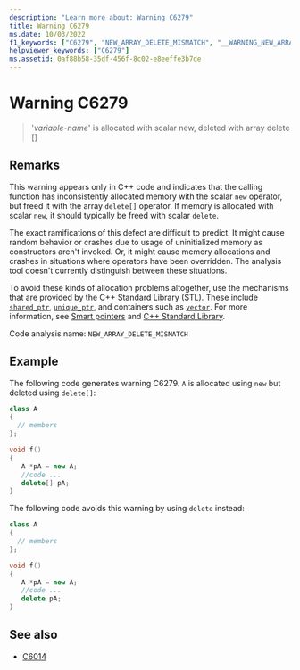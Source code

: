 ```yaml
---
description: "Learn more about: Warning C6279"
title: Warning C6279
ms.date: 10/03/2022
f1_keywords: ["C6279", "NEW_ARRAY_DELETE_MISMATCH", "__WARNING_NEW_ARRAY_DELETE_MISMATCH"]
helpviewer_keywords: ["C6279"]
ms.assetid: 0af88b58-35df-456f-8c02-e8eeffe3b7de
---
```

# Warning C6279

> '*variable-name*' is allocated with scalar new, deleted with array delete []

## Remarks

This warning appears only in C++ code and indicates that the calling function has inconsistently allocated memory with the scalar `new` operator, but freed it with the array `delete[]` operator. If memory is allocated with scalar `new`, it should typically be freed with scalar `delete`.

The exact ramifications of this defect are difficult to predict. It might cause random behavior or crashes due to usage of uninitialized memory as constructors aren't invoked. Or, it might cause memory allocations and crashes in situations where operators have been overridden. The analysis tool doesn't currently distinguish between these situations.

To avoid these kinds of allocation problems altogether, use the mechanisms that are provided by the C++ Standard Library (STL). These include [`shared_ptr`](../standard-library/shared-ptr-class.md), [`unique_ptr`](../standard-library/unique-ptr-class.md), and containers such as [`vector`](../standard-library/vector.md). For more information, see [Smart pointers](../cpp/smart-pointers-modern-cpp.md) and [C++ Standard Library](../standard-library/cpp-standard-library-reference.md).

Code analysis name: `NEW_ARRAY_DELETE_MISMATCH`

## Example

The following code generates warning C6279. `A` is allocated using `new` but deleted using `delete[]`:

```cpp
class A
{
  // members
};

void f()
{
   A *pA = new A;
   //code ...
   delete[] pA;
}
```

The following code avoids this warning by using `delete` instead:

```cpp
class A
{
  // members
};

void f()
{
   A *pA = new A;
   //code ...
   delete pA;
}
```

## See also

- [C6014](c6014.md)
